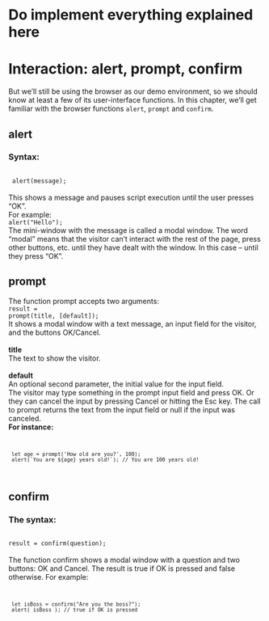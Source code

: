 # Do implement everything explained here<br> 

# Interaction: alert, prompt, confirm

But we’ll still be using the browser as our demo environment, so we should know at least a few of its user-interface functions. In this chapter, we’ll get familiar with the browser functions <code>alert</code>, <code>prompt</code> and <code>confirm</code>.

## alert<br>
### Syntax:<br>
<code>
 alert(message);
</code><br>
This shows a message and pauses script execution until the user presses “OK”.<br>
For example:<br>
<code>alert("Hello");</code><br>
The mini-window with the message is called a modal window. The word “modal” means that the visitor can’t interact with the rest of the page, press other buttons, etc. until they have dealt with the window. In this case – until they press “OK”.


## prompt
The function prompt accepts two arguments:<br>
<code>result = prompt(title, [default]);</code><br>
It shows a modal window with a text message, an input field for the visitor, and the buttons OK/Cancel.
<br><br>**title**<br>
The text to show the visitor.
<br><br>**default**<br>
An optional second parameter, the initial value for the input field.<br>
The visitor may type something in the prompt input field and press OK. Or they can cancel the input by pressing Cancel or hitting the Esc key.
The call to prompt returns the text from the input field or null if the input was canceled.
<br>**For instance:**
<code>

     let age = prompt('How old are you?', 100);
     alert(`You are ${age} years old!`); // You are 100 years old!
</code>


## confirm
### The syntax:<br>
<code>
result = confirm(question);
</code><br>
The function confirm shows a modal window with a question and two buttons: OK and Cancel.
The result is true if OK is pressed and false otherwise.
For example:<br>
<code>

     let isBoss = confirm("Are you the boss?");
     alert( isBoss ); // true if OK is pressed
</code>
